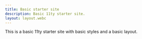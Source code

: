 ```yaml
---
title: Basic starter site
description: Basic 11ty starter site. 
layout: layout.webc
---
```


This is a basic 11ty starter site with basic styles and a basic layout.